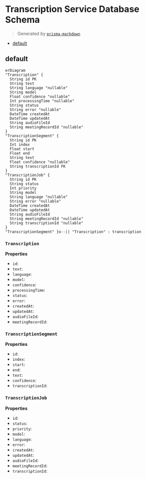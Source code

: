 # Transcription Service Database Schema
> Generated by [`prisma-markdown`](https://github.com/samchon/prisma-markdown)

- [default](#default)

## default
```mermaid
erDiagram
"Transcription" {
  String id PK
  String text
  String language "nullable"
  String model
  Float confidence "nullable"
  Int processingTime "nullable"
  String status
  String error "nullable"
  DateTime createdAt
  DateTime updatedAt
  String audioFileId
  String meetingRecordId "nullable"
}
"TranscriptionSegment" {
  String id PK
  Int index
  Float start
  Float end
  String text
  Float confidence "nullable"
  String transcriptionId FK
}
"TranscriptionJob" {
  String id PK
  String status
  Int priority
  String model
  String language "nullable"
  String error "nullable"
  DateTime createdAt
  DateTime updatedAt
  String audioFileId
  String meetingRecordId "nullable"
  String transcriptionId "nullable"
}
"TranscriptionSegment" }o--|| "Transcription" : transcription
```

### `Transcription`

**Properties**
  - `id`: 
  - `text`: 
  - `language`: 
  - `model`: 
  - `confidence`: 
  - `processingTime`: 
  - `status`: 
  - `error`: 
  - `createdAt`: 
  - `updatedAt`: 
  - `audioFileId`: 
  - `meetingRecordId`: 

### `TranscriptionSegment`

**Properties**
  - `id`: 
  - `index`: 
  - `start`: 
  - `end`: 
  - `text`: 
  - `confidence`: 
  - `transcriptionId`: 

### `TranscriptionJob`

**Properties**
  - `id`: 
  - `status`: 
  - `priority`: 
  - `model`: 
  - `language`: 
  - `error`: 
  - `createdAt`: 
  - `updatedAt`: 
  - `audioFileId`: 
  - `meetingRecordId`: 
  - `transcriptionId`: 